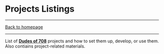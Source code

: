 # Projects Listings

-----

[Back to homepage](..)

-----

List of [**Dudes of 708**](https://dudesof708.com) projects and how to set them up, develop, or use them. Also contiains project-related materials.
